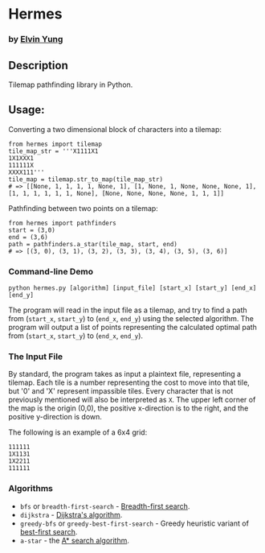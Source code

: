# Hermes
### by [Elvin Yung](https://github.com/elvinyung)

## Description
Tilemap pathfinding library in Python. 

## Usage:
Converting a two dimensional block of characters into a tilemap:
```
from hermes import tilemap
tile_map_str = '''X1111X1
1X1XXX1
111111X
XXXX111'''
tile_map = tilemap.str_to_map(tile_map_str)
# => [[None, 1, 1, 1, 1, None, 1], [1, None, 1, None, None, None, 1], [1, 1, 1, 1, 1, 1, None], [None, None, None, None, 1, 1, 1]]
```

Pathfinding between two points on a tilemap:
```
from hermes import pathfinders
start = (3,0)
end = (3,6)
path = pathfinders.a_star(tile_map, start, end)
# => [(3, 0), (3, 1), (3, 2), (3, 3), (3, 4), (3, 5), (3, 6)]
```

### Command-line Demo

`python hermes.py [algorithm] [input_file] [start_x] [start_y] [end_x] [end_y]`

The program will read in the input file as a tilemap, and try to find a path from (`start_x`, `start_y`) to (`end_x`, `end_y`) using the selected algorithm. The program will output a list of points representing the calculated optimal path from (`start_x`, `start_y`) to (`end_x`, `end_y`).

### The Input File
By standard, the program takes as input a plaintext file, representing a tilemap. Each tile is a number representing the cost to move into that tile, but '0' and 'X' represent impassible tiles. Every character that is not previously mentioned will also be interpreted as `X`. The upper left corner of the map is the origin (0,0), the positive x-direction is to the right, and the positive y-direction is down.

The following is an example of a 6x4 grid:
```
111111
1X1131
1X2211
111111
```

### Algorithms
* `bfs` or `breadth-first-search` - [Breadth-first search](http://en.wikipedia.org/wiki/Breadth-first_search).
* `dijkstra` - [Dijkstra's algorithm](http://en.wikipedia.org/wiki/Dijkstra's_algorithm).
* `greedy-bfs` or `greedy-best-first-search` - Greedy heuristic variant of [best-first search](http://en.wikipedia.org/wiki/Best-first_search).
* `a-star` - the [A* search algorithm](http://en.wikipedia.org/wiki/A*_search_algorithm).
